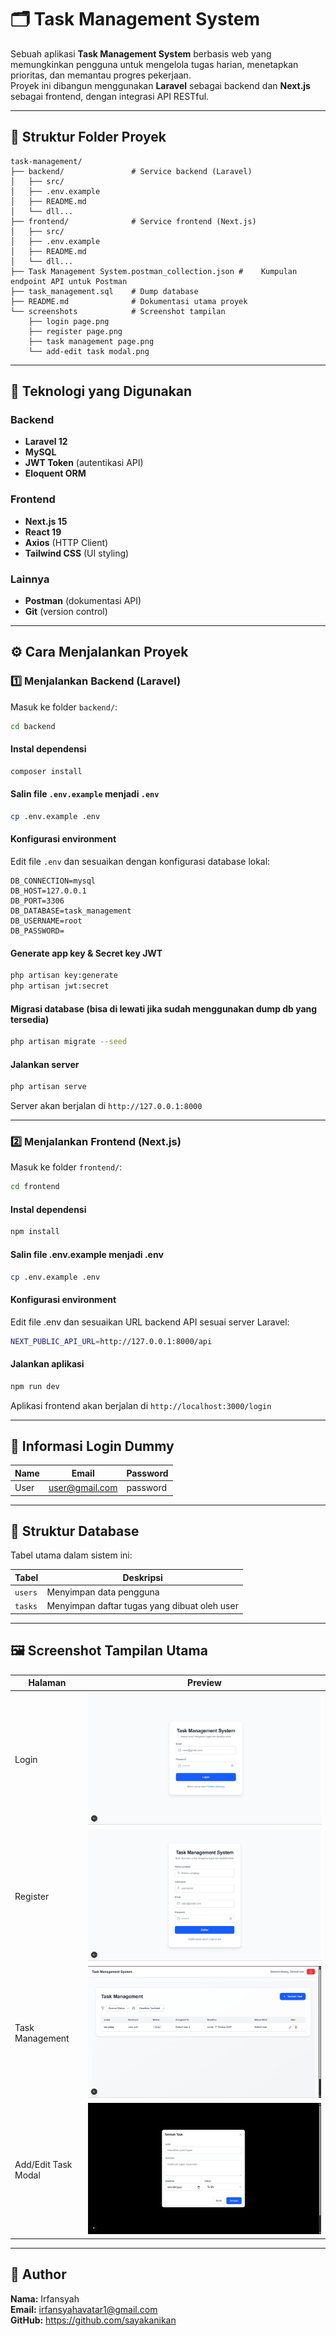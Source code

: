 # 🗂️ Task Management System

Sebuah aplikasi **Task Management System** berbasis web yang memungkinkan pengguna untuk mengelola tugas harian, menetapkan prioritas, dan memantau progres pekerjaan.  
Proyek ini dibangun menggunakan **Laravel** sebagai backend dan **Next.js** sebagai frontend, dengan integrasi API RESTful.

---

## 📁 Struktur Folder Proyek

```
task-management/
├── backend/               # Service backend (Laravel)
│   ├── src/
│   ├── .env.example
│   ├── README.md
│   └── dll...
├── frontend/              # Service frontend (Next.js)
│   ├── src/
│   ├── .env.example
│   ├── README.md
│   └── dll...
├── Task Management System.postman_collection.json #    Kumpulan endpoint API untuk Postman
├── task_management.sql    # Dump database
├── README.md              # Dokumentasi utama proyek
└── screenshots            # Screenshot tampilan 
    ├── login page.png
    ├── register page.png
    ├── task management page.png
    └── add-edit task modal.png
```

---

## 🚀 Teknologi yang Digunakan

### Backend
- **Laravel 12**
- **MySQL**
- **JWT Token** (autentikasi API)
- **Eloquent ORM**

### Frontend
- **Next.js 15**
- **React 19**
- **Axios** (HTTP Client)
- **Tailwind CSS** (UI styling)

### Lainnya
- **Postman** (dokumentasi API)
- **Git** (version control)

---

## ⚙️ Cara Menjalankan Proyek

### 1️⃣ Menjalankan Backend (Laravel)
Masuk ke folder `backend/`:

```bash
cd backend
```

#### Instal dependensi
```bash
composer install
```

#### Salin file `.env.example` menjadi `.env`
```bash
cp .env.example .env
```

#### Konfigurasi environment
Edit file `.env` dan sesuaikan dengan konfigurasi database lokal:
```
DB_CONNECTION=mysql
DB_HOST=127.0.0.1
DB_PORT=3306
DB_DATABASE=task_management
DB_USERNAME=root
DB_PASSWORD=
```

#### Generate app key & Secret key JWT
```bash
php artisan key:generate
php artisan jwt:secret
```

#### Migrasi database (bisa di lewati jika sudah menggunakan dump db yang tersedia)
```bash
php artisan migrate --seed
```

#### Jalankan server
```bash
php artisan serve
```

Server akan berjalan di `http://127.0.0.1:8000`

---

### 2️⃣ Menjalankan Frontend (Next.js)
Masuk ke folder `frontend/`:

```bash
cd frontend
```

#### Instal dependensi
```bash
npm install
```

#### Salin file .env.example menjadi .env
```bash
cp .env.example .env
```

#### Konfigurasi environment
Edit file .env dan sesuaikan URL backend API sesuai server Laravel:
```bash
NEXT_PUBLIC_API_URL=http://127.0.0.1:8000/api
```

#### Jalankan aplikasi
```bash
npm run dev
```

Aplikasi frontend akan berjalan di `http://localhost:3000/login`

---

## 🔐 Informasi Login Dummy

| Name | Email | Password |
|------|--------|-----------|
| User  | user@gmail.com  | password |

---

## 🧱 Struktur Database

Tabel utama dalam sistem ini:

| Tabel | Deskripsi |
|-------|------------|
| `users` | Menyimpan data pengguna |
| `tasks` | Menyimpan daftar tugas yang dibuat oleh user |

---

## 🖼️ Screenshot Tampilan Utama

| Halaman | Preview |
|----------|----------|
| Login | ![Login](./screenshots/Login%20Page.png) |
| Register | ![Register Page](./screenshots/Register%20Page.png) |
| Task Management | ![Task Management Page](./screenshots/Task%20Management%20Page.png) |
| Add/Edit Task Modal | ![Add/Edit Task Modal](./screenshots/Add-Edit%20Task%20Modal.png) |

---

## 👤 Author
**Nama:** Irfansyah  
**Email:** irfansyahavatar1@gmail.com  
**GitHub:** https://github.com/sayakanikan

